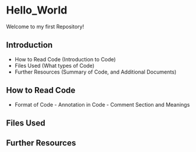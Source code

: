 # Hello_World
Welcome to my first Repository!

## Introduction
- How to Read Code (Introduction to Code)
- Files Used (What types of Code)
- Further Resources (Summary of Code, and Additional Documents)

## How to Read Code
- Format of Code
       - Annotation in Code
              - Comment Section and Meanings 
              
## Files Used

## Further Resources
